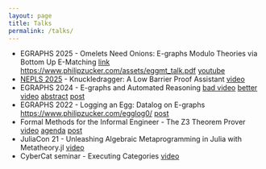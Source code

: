 ```yaml
---
layout: page
title: Talks
permalink: /talks/
---
```

- EGRAPHS 2025 - Omelets Need Onions: E-graphs Modulo Theories via Bottom Up E-Matching [link](https://pldi25.sigplan.org/details/egraphs-2025-papers/5/Omelets-Need-Onions-E-graphs-Modulo-Theories-via-Bottom-Up-E-Matching) <https://www.philipzucker.com/assets/eggmt_talk.pdf> [youtube](https://www.youtube.com/live/AEbvKbHPRhM?si=Ub1wYG900AWSATkc&t=30760)
- [NEPLS 2025](https://nepls.org/Events/35/) - Knuckledragger: A Low Barrier Proof Assistant [video](https://www.youtube.com/watch?v=ENwKBC8dN4M&ab_channel=PhilipZucker)
- EGRAPHS 2024 - E-graphs and Automated Reasoning [bad video](https://www.youtube.com/watch?v=XW8yl7OGNwk&pp=ygUfZWdyYXBocyBhbmQgYXV0b21hdGVkIHJlYXNvbmluZw%3D%3D) [better video](https://www.youtube.com/watch?v=74VP0SbNHDE&ab_channel=PhilipZucker) [abstract](https://github.com/philzook58/egraphs2024-talk/blob/main/egraphs2024.pdf) [post](https://www.philipzucker.com/egraph2024_talk_done/)
- EGRAPHS 2022 - Logging an Egg: Datalog on E-graphs <https://www.philipzucker.com/egglog0/> [post](https://www.philipzucker.com/pldi22-notes/)
- Formal Methods for the Informal Engineer - The Z3 Theorem Prover [video](https://www.youtube.com/watch?v=56IIrBZy9Rc&ab_channel=BroadInstitute) [agenda](https://fmie2021.github.io/agenda.html) [post](https://www.philipzucker.com/z3-talk-notes/)
- JuliaCon 21 - Unleashing Algebraic Metaprogramming in Julia with Metatheory.jl [video](https://www.youtube.com/watch?v=tdXfsTliRJk&ab_channel=TheJuliaProgrammingLanguage)
- CyberCat seminar - Executing Categories [video](https://www.youtube.com/watch?v=ZnsY2QriWnE&ab_channel=CyberCatInstitute)
